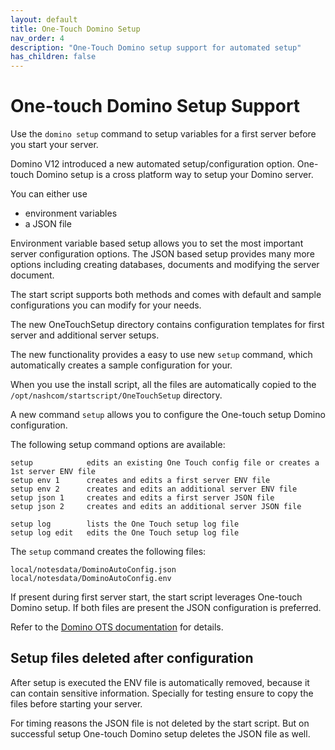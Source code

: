 ```yaml
---
layout: default
title: One-Touch Domino Setup
nav_order: 4
description: "One-Touch Domino setup support for automated setup"
has_children: false
---
```


# One-touch Domino Setup Support

Use the `domino setup` command to setup variables for a first server before you start your server.

Domino V12 introduced a new automated setup/configuration option.
One-touch Domino setup is a cross platform way to setup your Domino server.

You can either use

- environment variables
- a JSON file

Environment variable based setup allows you to set the most important server configuration options.
The JSON based setup provides many more options including creating databases, documents and modifying the server document.

The start script supports both methods and comes with default and sample configurations you can modify for your needs.

The new OneTouchSetup directory contains configuration templates for first server and additional server setups.

The new functionality provides a easy to use new `setup` command, which automatically creates a sample configuration for your.

When you use the install script, all the files are automatically copied to the `/opt/nashcom/startscript/OneTouchSetup` directory.

A new command `setup` allows you to configure the One-touch setup Domino configuration.

The following setup command options are available:

```
setup            edits an existing One Touch config file or creates a 1st server ENV file
setup env 1      creates and edits a first server ENV file
setup env 2      creates and edits an additional server ENV file
setup json 1     creates and edits a first server JSON file
setup json 2     creates and edits an additional server JSON file
```

```
setup log        lists the One Touch setup log file
setup log edit   edits the One Touch setup log file
```

The `setup` command creates the following files:

```
local/notesdata/DominoAutoConfig.json
local/notesdata/DominoAutoConfig.env
```

If present during first server start, the start script leverages One-touch Domino setup.
If both files are present the JSON configuration is preferred.

Refer to the [Domino OTS documentation](https://help.hcltechsw.com/domino/12.0.0/admin/wn_one-touch_domino_setup.html) for details.


## Setup files deleted after configuration

After setup is executed the ENV file is automatically removed, because it can contain sensitive information.
Specially for testing ensure to copy the files before starting your server.

For timing reasons the JSON file is not deleted by the start script.
But on successful setup One-touch Domino setup deletes the JSON file as well.
